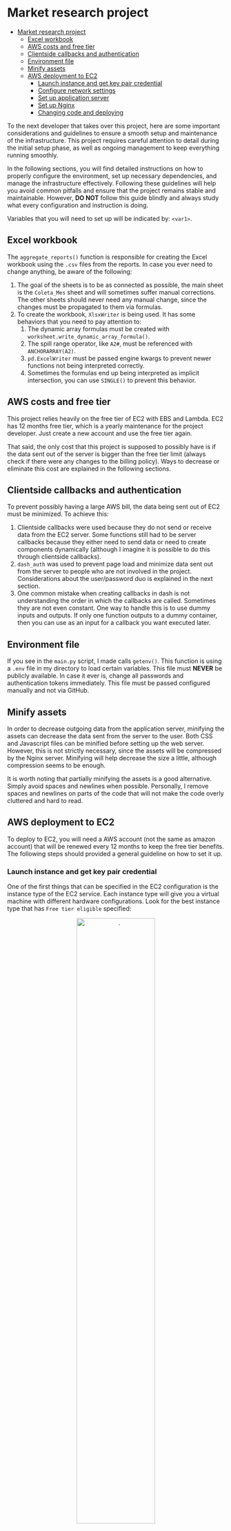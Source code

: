 # Market research project

- [Market research project](#market-research-project)
  - [Excel workbook](#excel-workbook)
  - [AWS costs and free tier](#aws-costs-and-free-tier)
  - [Clientside callbacks and authentication](#clientside-callbacks-and-authentication)
  - [Environment file](#environment-file)
  - [Minify assets](#minify-assets)
  - [AWS deployment to EC2](#aws-deployment-to-ec2)
    - [Launch instance and get key pair credential](#launch-instance-and-get-key-pair-credential)
    - [Configure network settings](#configure-network-settings)
    - [Set up application server](#set-up-application-server)
    - [Set up Nginx](#set-up-nginx)
    - [Changing code and deploying](#changing-code-and-deploying)


To the next developer that takes over this project, here are some important considerations and guidelines to ensure a smooth setup and maintenance of the infrastructure. This project requires careful attention to detail during the initial setup phase, as well as ongoing management to keep everything running smoothly.

In the following sections, you will find detailed instructions on how to properly configure the environment, set up necessary dependencies, and manage the infrastructure effectively. Following these guidelines will help you avoid common pitfalls and ensure that the project remains stable and maintainable. However, **DO NOT** follow this guide blindly and always study what every configuration and instruction is doing.

Variables that you will need to set up will be indicated by: `<var1>`.

## Excel workbook

The `aggregate_reports()` function is responsible for creating the Excel workbook using the `.csv` files from the reports. In case you ever need to change anything, be aware of the following:

1. The goal of the sheets is to be as connected as possible, the main sheet is the `Coleta_Mes` sheet and will sometimes suffer manual corrections. The other sheets should never need any manual change, since the changes must be propagated to them via formulas.
2. To create the workbook, `XlsxWriter` is being used. It has some behaviors that you need to pay attention to:
   1. The dynamic array formulas must be created with `worksheet.write_dynamic_array_formula()`.
   2. The spill range operator, like `A2#`, must be referenced with `ANCHORARRAY(A2)`.
   3. `pd.ExcelWriter` must be passed engine kwargs to prevent newer functions not being interpreted correctly.
   4. Sometimes the formulas end up being interpreted as implicit intersection, you can use `SINGLE()` to prevent this behavior.

## AWS costs and free tier

This project relies heavily on the free tier of EC2 with EBS and Lambda. EC2 has 12 months free tier, which is a yearly maintenance for the project developer. Just create a new account and use the free tier again.

That said, the only cost that this project is supposed to possibly have is if the data sent out of the server is bigger than the free tier limit (always check if there were any changes to the billing policy). Ways to decrease or eliminate this cost are explained in the following sections.

## Clientside callbacks and authentication

To prevent possibly having a large AWS bill, the data being sent out of EC2 must be minimized. To achieve this:

1. Clientside callbacks were used because they do not send or receive data from the EC2 server. Some functions still had to be server callbacks because they either need to send data or need to create components dynamically (although I imagine it is possible to do this through clientside callbacks).
2. `dash_auth` was used to prevent page load and minimize data sent out from the server to people who are not involved in the project. Considerations about the user/password duo is explained in the next section.
3. One common mistake when creating callbacks in dash is not understanding the order in which the callbacks are called. Sometimes they are not even constant. One way to handle this is to use dummy inputs and outputs. If only one function outputs to a dummy container, then you can use as an input for a callback you want executed later.

## Environment file

If you see in the `main.py` script, I made calls `getenv()`. This function is using a `.env` file in my directory to load certain variables. This file must **NEVER** be publicly available. In case it ever is, change all passwords and authentication tokens immediately. This file must be passed configured manually and not via GitHub.

## Minify assets

In order to decrease outgoing data from the application server, minifying the assets can decrease the data sent from the server to the user. Both CSS and Javascript files can be minified before setting up the web server. However, this is not strictly necessary, since the assets will be compressed by the Nginx server. Minifying will help decrease the size a little, although compression seems to be enough.

It is worth noting that partially minifying the assets is a good alternative. Simply avoid spaces and newlines when possible. Personally, I remove spaces and newlines on parts of the code that will not make the code overly cluttered and hard to read.

## AWS deployment to EC2

To deploy to EC2, you will need a AWS account (not the same as amazon account) that will be renewed every 12 months to keep the free tier benefits. The following steps should provided a general guideline on how to set it up.

### Launch instance and get key pair credential

One of the first things that can be specified in the EC2 configuration is the instance type of the EC2 service. Each instance type will give you a virtual machine with different hardware configurations. Look for the best instance type that has `Free tier eligible` specified:

<center><img src="images/launch.png?raw=true" alt="." width="60%"/></center>

Then configure your key pair file for accessing your EC2 instance with SSH. While RSA is acceptable, ED25519 should be safer. This file must **NEVER** be publicly available.:

<center><img src="images/keypair.png?raw=true" alt="." width="60%"/></center>

### Configure network settings

After launching the instance, it can then be customized to have additional storage. To do this, configure the EC2 instance to use EBS storage, which is free-tier eligible for up to 30GB.

Then, enable security groups, which act as virtual firewalls for your EC2 instances to control incoming and outgoing traffic. When you launch an instance, you can assign it one or more security groups. Each instance in your VPC (Virtual Private Cloud) is associated with one or more security groups, and each security group can have rules that allow traffic to or from its associated instances.

Security groups are important because they can prevent DDoS attacks and potentially decrease the outgoing data from the instance, which will save money. Configure your security groups to allow connections from:

+ SSH (port 22)
+ HTTP (port 80)
+ HTTPS (port 443)

After this step, launch the instance.

### Set up application server

To get the web server up and running, you will need to connect to the EC2 instance. This can be done via the browser-based client or a terminal using SSH (you will need your `.pem` key to do this):

```sh
ssh -i "<key-pair-name.pem>" <ec2-user>@<your-ec2-ip>
```

Check if SSH response that is printed on your terminal matches the fingerprint of your instance. You will need to go to the web console and check the system logs to find the fingerprint and check if they are the same. **DO NOT** continue if the fingerprints do not match. Here is an example response:

```
The authenticity of host 'ec2-198-51-100-1.us-east-2.compute.amazonaws.com (198-51-100-1)' can't be established.
ECDSA key fingerprint is l4UB/neBad9tvkgJf1QZWxheQmR59WgrgzEimCG6kZY.
Are you sure you want to continue connecting (yes/no)?
```

However, for simplicity, using instance connect from the web console is simpler and I recommend it.

<center><img src="images/connect.png?raw=true" alt="." width="60%"/></center>

Update system packages and install dependencies:

```sh
sudo apt-get update
sudo apt-get upgrade -y
sudo apt-get install -y git python3.12 python3-pip python3.12-venv nginx
```

Clone your application, set up virtual environment and install python dependencies:

```sh
git clone <https://github.com/your-repo/your-project.git>
cd <your-project>
python3.12 -m venv .venv
source .venv/bin/activate
pip3 install -r requirements.txt
```

Set up environment variables via the `.env` file. The `SECRET_KEY` is just a string that is used for security-related operations of the Flask server that the app uses (for our case, it is used for saving the application status for each user as local cookies) and the `APP_USERNAME`/`APP_PASSWORD` are the credentials that users must type on the application to get access to the content of the page:

```sh
echo "SECRET_KEY=<your_secret_key>" >> .env
echo "APP_USERNAME=<your_username>" >> .env
echo "APP_PASSWORD=<your_password>" >> .env
```

Before starting the application, check if the localhost port that is used by the application is in use somewhere. Run the following command and ensure it says failed to connect:

```sh
curl 127.0.0.1:<application-port>
```

Start your application WSGI server as a daemon (run in background):

```sh
gunicorn src.main:server --daemon -b 127.0.0.1:<application-port>
```

If Gunicorn is not found, use `which gunicorn` to get the path from the virtual environment's gunicorn, the use the full path instead:

```sh
<path-to-gunicorn> src.main:server --daemon -b 127.0.0.1:<application-port>
```

### Set up Nginx

Navigate to Nginx sites configuration file:

```sh
sudo nano /etc/nginx/sites-available/<your-ec2-ip>
```

Type the following into the file to configure the reverse proxy:

```nginx
server {
   listen 80;
   listen [::]:80;
   server_name <your-ec2-ip>;

   location / {
      proxy_pass http://127.0.0.1:<application-port>;
      include proxy_params;
   }
}
```

Then create a symbolic link with the enabled sites file:

```sh
sudo ln -s /etc/nginx/sites-available/<your-ec2-ip> /etc/nginx/sites-enabled/
```

Navigate to Nginx main configuration file:

```sh
sudo nano /etc/nginx/nginx.conf
```

Ensure the following lines are in the file (uncomment or add) to enable asset compression:

```nginx
  gzip on;
  gzip_disable "msie6";
  gzip_vary on;
  gzip_proxied any;
  gzip_comp_level 6;
  gzip_buffers 16 8k;
  gzip_http_version 1.1;
  gzip_min_length 256;
  gzip_types
    application/atom+xml
    application/geo+json
    application/javascript
    application/x-javascript
    application/json
    application/ld+json
    application/manifest+json
    application/rdf+xml
    application/rss+xml
    application/xhtml+xml
    application/xml
    font/eot
    font/otf
    font/ttf
    image/svg+xml
    text/css
    text/javascript
    text/plain
    text/xml;
```

Restart Nginx server and check status of the server:

```sh
sudo systemctl restart nginx
sudo systemctl status nginx
```

### Changing code and deploying

To make changes to the code, either in the server or getting a newer version of the repository, deploying with the changes can be done as follows:

```sh
sudo killall gunicorn
```

Update code or pull newer version:

```sh
git pull origin main
```

Restart gunicorn:

```sh
<path-to-gunicorn> src.main:server --daemon -b 127.0.0.1:<application-port>
```
